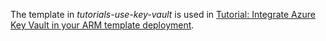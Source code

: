 The template in _tutorials-use-key-vault_ is used in [Tutorial: Integrate Azure Key Vault in your ARM template deployment](https://docs.microsoft.com/azure/azure-resource-manager/templates/template-tutorial-use-key-vault#prepare-a-key-vault).
